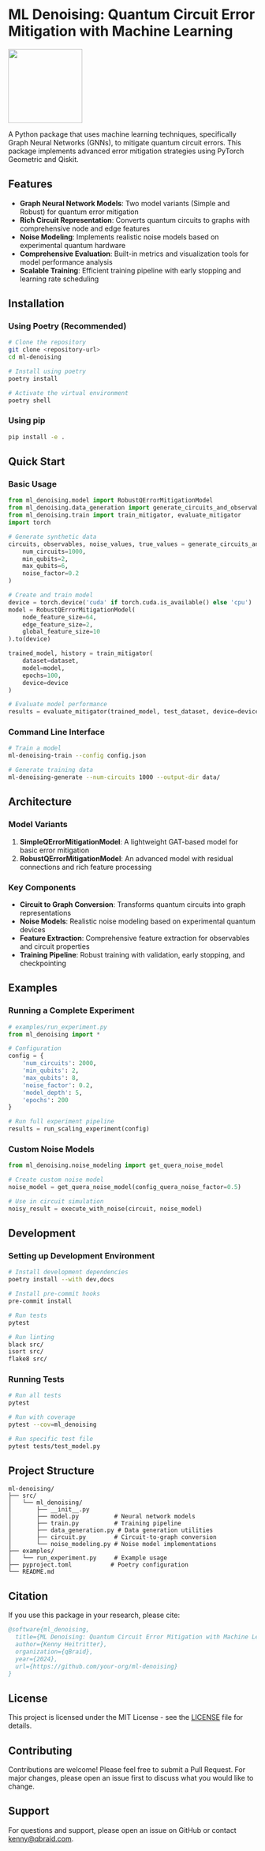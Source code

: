 # ML Denoising: Quantum Circuit Error Mitigation with Machine Learning

[<img src="https://qbraid-static.s3.amazonaws.com/logos/Launch_on_qBraid_white.png" width="150">](https://account.qbraid.com?gitHubUrl=https://github.com/qBraid/ai4quantum.git&utm_source=github&redirectUrl=/ml-denoising/README.md)


A Python package that uses machine learning techniques, specifically Graph Neural Networks (GNNs), to mitigate quantum circuit errors. This package implements advanced error mitigation strategies using PyTorch Geometric and Qiskit.

## Features

- **Graph Neural Network Models**: Two model variants (Simple and Robust) for quantum error mitigation
- **Rich Circuit Representation**: Converts quantum circuits to graphs with comprehensive node and edge features
- **Noise Modeling**: Implements realistic noise models based on experimental quantum hardware
- **Comprehensive Evaluation**: Built-in metrics and visualization tools for model performance analysis
- **Scalable Training**: Efficient training pipeline with early stopping and learning rate scheduling

## Installation

### Using Poetry (Recommended)

```bash
# Clone the repository
git clone <repository-url>
cd ml-denoising

# Install using poetry
poetry install

# Activate the virtual environment
poetry shell
```

### Using pip

```bash
pip install -e .
```

## Quick Start

### Basic Usage

```python
from ml_denoising.model import RobustQErrorMitigationModel
from ml_denoising.data_generation import generate_circuits_and_observables
from ml_denoising.train import train_mitigator, evaluate_mitigator
import torch

# Generate synthetic data
circuits, observables, noise_values, true_values = generate_circuits_and_observables(
    num_circuits=1000,
    min_qubits=2,
    max_qubits=6,
    noise_factor=0.2
)

# Create and train model
device = torch.device('cuda' if torch.cuda.is_available() else 'cpu')
model = RobustQErrorMitigationModel(
    node_feature_size=64,
    edge_feature_size=2,
    global_feature_size=10
).to(device)

trained_model, history = train_mitigator(
    dataset=dataset,
    model=model,
    epochs=100,
    device=device
)

# Evaluate model performance
results = evaluate_mitigator(trained_model, test_dataset, device=device)
```

### Command Line Interface

```bash
# Train a model
ml-denoising-train --config config.json

# Generate training data
ml-denoising-generate --num-circuits 1000 --output-dir data/
```

## Architecture

### Model Variants

1. **SimpleQErrorMitigationModel**: A lightweight GAT-based model for basic error mitigation
2. **RobustQErrorMitigationModel**: An advanced model with residual connections and rich feature processing

### Key Components

- **Circuit to Graph Conversion**: Transforms quantum circuits into graph representations
- **Noise Models**: Realistic noise modeling based on experimental quantum devices
- **Feature Extraction**: Comprehensive feature extraction for observables and circuit properties
- **Training Pipeline**: Robust training with validation, early stopping, and checkpointing

## Examples

### Running a Complete Experiment

```python
# examples/run_experiment.py
from ml_denoising import *

# Configuration
config = {
    'num_circuits': 2000,
    'min_qubits': 2,
    'max_qubits': 8,
    'noise_factor': 0.2,
    'model_depth': 5,
    'epochs': 200
}

# Run full experiment pipeline
results = run_scaling_experiment(config)
```

### Custom Noise Models

```python
from ml_denoising.noise_modeling import get_quera_noise_model

# Create custom noise model
noise_model = get_quera_noise_model(config_quera_noise_factor=0.5)

# Use in circuit simulation
noisy_result = execute_with_noise(circuit, noise_model)
```

## Development

### Setting up Development Environment

```bash
# Install development dependencies
poetry install --with dev,docs

# Install pre-commit hooks
pre-commit install

# Run tests
pytest

# Run linting
black src/
isort src/
flake8 src/
```

### Running Tests

```bash
# Run all tests
pytest

# Run with coverage
pytest --cov=ml_denoising

# Run specific test file
pytest tests/test_model.py
```

## Project Structure

```
ml-denoising/
├── src/
│   └── ml_denoising/
│       ├── __init__.py
│       ├── model.py          # Neural network models
│       ├── train.py          # Training pipeline
│       ├── data_generation.py # Data generation utilities
│       ├── circuit.py        # Circuit-to-graph conversion
│       └── noise_modeling.py # Noise model implementations
├── examples/
│   └── run_experiment.py     # Example usage
├── pyproject.toml           # Poetry configuration
└── README.md
```

## Citation

If you use this package in your research, please cite:

```bibtex
@software{ml_denoising,
  title={ML Denoising: Quantum Circuit Error Mitigation with Machine Learning},
  author={Kenny Heitritter},
  organization={qBraid},
  year={2024},
  url={https://github.com/your-org/ml-denoising}
}
```

## License

This project is licensed under the MIT License - see the [LICENSE](LICENSE) file for details.

## Contributing

Contributions are welcome! Please feel free to submit a Pull Request. For major changes, please open an issue first to discuss what you would like to change.

## Support

For questions and support, please open an issue on GitHub or contact [kenny@qbraid.com](mailto:kenny@qbraid.com). 